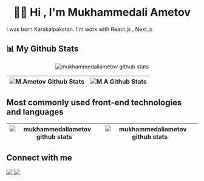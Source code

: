 <h1 align="center"><b>👋🏻 Hi , I'm Mukhammedali Ametov </b></h1

<h3 align="center">
    I was born Karakalpakstan. I'm work with React.js , Next.js
</h3>

## 📊 My Github Stats

<p align="center">
    <img alt="mukhammedaliametov github stats" src="https://github-profile-summary-cards.vercel.app/api/cards/profile-details?username=mukhammedaliametov&theme=github_dark" />
</p>

| <img alt="M.Ametov Github Stats" src="https://github-readme-stats.vercel.app/api?username=mukhammedaliametov&show_icons=true&count_private=true&theme=github_dark" /> | <img title="🔥 Get streak stats for your profile at git.io/streak-stats" alt="M.A Github Stats" src="https://github-readme-streak-stats.herokuapp.com/?user=mukhammedaliametov&theme=github_dark"/> |
| ------------- | ------------- |

## Most commonly used front-end technologies and languages
| <img alt="mukhammedaliametov github stats" src="https://github-readme-stats.vercel.app/api/top-langs?username=mukhammedaliametov&show_icons=true&locale=en&layout=compact&theme=github_dark" /> | <img alt="mukhammedaliametov github stats" src="https://img.shields.io/badge/React-D14836?style=for-the-badge&logo=gmail&logoColor=white" /> |
| ------------- | ------------- |

## Connect with me
<p align="left">
    <a href = "https://t.me/Ametov_blog"><img src="https://img.icons8.com/fluency/48/000000/telegram-app.png"/></a>
    <a href = "https://instagram.com/ametov.me/"><img src="https://img.icons8.com/fluent/48/000000/instagram-new.png"/></a>
</p>
